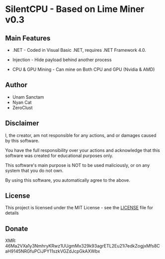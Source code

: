 # SilentCPU - Based on Lime Miner v0.3


## Main Features

* .NET - Coded in Visual Basic .NET, requires .NET Framework 4.0.

* Injection - Hide payload behind another process

* CPU & GPU Mining - Can mine on Both CPU and GPU (Nvidia & AMD)

## Author

* Unam Sanctam
* Nyan Cat
* ZeroClust

## Disclaimer

I, the creator, am not responsible for any actions, and or damages caused by this software.

You have the full responsibility over your actions and acknowledge that this software was created for educational purposes only.

This software's main purpose is NOT to be used maliciously, or on any system that you do not own.

By using this software, you automatically agree to the above.


## License

This project is licensed under the MIT License - see the [LICENSE](/LICENSE) file for details

## Donate

XMR: 46Ma2VXa1y3NmhryKRwz1UUgmMx329k93agrETL2Eu21i7edkZogjxMfs8CaH9145NRGfuPCiJPY11szkVGZdJcpGkAXWbx
